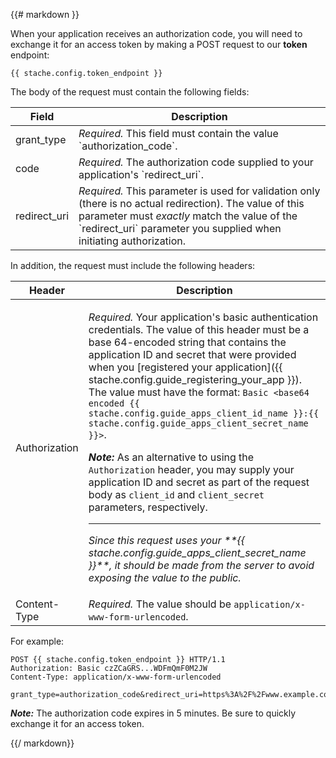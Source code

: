 <div class="row">
<div class="col-md-12" style="text-align: left;">

{{# markdown }}

When your application receives an authorization code, you will need to exchange it for an access token by making a POST request to our <b>token</b> endpoint:

<pre><code class="language-http">{{ stache.config.token_endpoint }}</code></pre>

The body of the request must contain the following fields:

<div class="table-responsive">
  <table class="table table-striped table-hover">
    <thead>
      <tr>
        <th>Field</th>
        <th>Description</th>
      </tr>
    </thead>
    <tbody>
      <tr>
        <td>grant_type</td>
        <td class="column-2"><em>Required.</em> This field must contain the value `authorization_code`.</td>
      </tr>
      <tr>
        <td>code</td>
        <td class="column-2"><em>Required.</em> The authorization code supplied to your application's `redirect_uri`.</td>
      </tr>
      <tr>
        <td>redirect_uri</td>
        <td class="column-2"><em>Required.</em> This parameter is used for validation only (there is no actual redirection).  The value of this parameter must <i>exactly</i> match the value of the `redirect_uri` parameter you supplied when initiating authorization.</td>
      </tr>
    </tbody>
  </table>
</div>

In addition, the request must include the following headers:

<div class="table-responsive">
  <table class="table table-striped table-hover">
    <thead>
      <tr>
        <th>Header</th>
        <th>Description</th>
      </tr>
    </thead>
    <tbody>
      <tr>
        <td>Authorization</td>
        <td>
          <p><em>Required.</em> Your application's basic authentication credentials.  The value of this header must be a base 64-encoded string that contains the application ID and secret that were provided when you [registered your application]({{ stache.config.guide_registering_your_app }}). The value must have the format: <code>Basic &lt;base64 encoded {{ stache.config.guide_apps_client_id_name }}:{{ stache.config.guide_apps_client_secret_name }}&gt;</code>.</p>
          <p class="alert alert-info"><strong><em>Note:</em></strong> As an alternative to using the <code>Authorization</code> header, you may supply your application ID and secret as part of the request body as <code>client_id</code> and <code>client_secret</code> parameters, respectively.</p>
          <hr>
          <p><em>Since this request uses your **{{ stache.config.guide_apps_client_secret_name }}**, it should be made from the server to avoid exposing the value to the public.</em></p>
        </td>
      </tr>
      <tr>
        <td>Content-Type</td>
        <td><em>Required.</em> The value should be <code>application/x-www-form-urlencoded</code>.</td>
      </tr>
    </tbody>
  </table>
</div>

For example:

<pre><code class="language-http">POST {{ stache.config.token_endpoint }} HTTP/1.1
Authorization: Basic czZCaGRS...WDFmQmF0M2JW
Content-Type: application/x-www-form-urlencoded

grant_type=authorization_code&redirect_uri=https%3A%2F%2Fwww.example.com%2Foauth2%2Fcallback&code=bd2d702f47bc453580098c8076d471b4</code></pre>

<p class="alert alert-warning"><strong><em>Note:</em></strong> The authorization code expires in 5 minutes.  Be sure to quickly exchange it for an access token.</p>

{{/ markdown}}

</div></div>